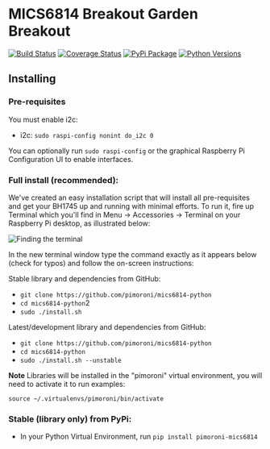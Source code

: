 # MICS6814 Breakout Garden Breakout

[![Build Status](https://img.shields.io/github/actions/workflow/status/pimoroni/mics6814-python/test.yml?branch=main)](https://github.com/pimoroni/mics6814-python/actions/workflows/test.yml)
[![Coverage Status](https://coveralls.io/repos/github/pimoroni/mics6814-python/badge.svg?branch=main)](https://coveralls.io/github/pimoroni/mics6814-python?branch=main)
[![PyPi Package](https://img.shields.io/pypi/v/pimoroni-mics6814.svg)](https://pypi.python.org/pypi/pimoroni-mics6814)
[![Python Versions](https://img.shields.io/pypi/pyversions/pimoroni-mics6814.svg)](https://pypi.python.org/pypi/pimoroni-mics6814)

## Installing

### Pre-requisites

You must enable i2c:

* i2c: `sudo raspi-config nonint do_i2c 0`

You can optionally run `sudo raspi-config` or the graphical Raspberry Pi Configuration UI to enable interfaces.

### Full install (recommended):

We've created an easy installation script that will install all pre-requisites and get your BH1745
up and running with minimal efforts. To run it, fire up Terminal which you'll find in Menu -> Accessories -> Terminal
on your Raspberry Pi desktop, as illustrated below:

![Finding the terminal](http://get.pimoroni.com/resources/github-repo-terminal.png)

In the new terminal window type the command exactly as it appears below (check for typos) and follow the on-screen instructions:

Stable library and dependencies from GitHub:

* `git clone https://github.com/pimoroni/mics6814-python`
* `cd mics6814-python`2
* `sudo ./install.sh`

Latest/development library and dependencies from GitHub:

* `git clone https://github.com/pimoroni/mics6814-python`
* `cd mics6814-python`
* `sudo ./install.sh --unstable`

**Note** Libraries will be installed in the "pimoroni" virtual environment, you will need to activate it to run examples:

```
source ~/.virtualenvs/pimoroni/bin/activate
```

### Stable (library only) from PyPi:

* In your Python Virtual Environment, run `pip install pimoroni-mics6814`
